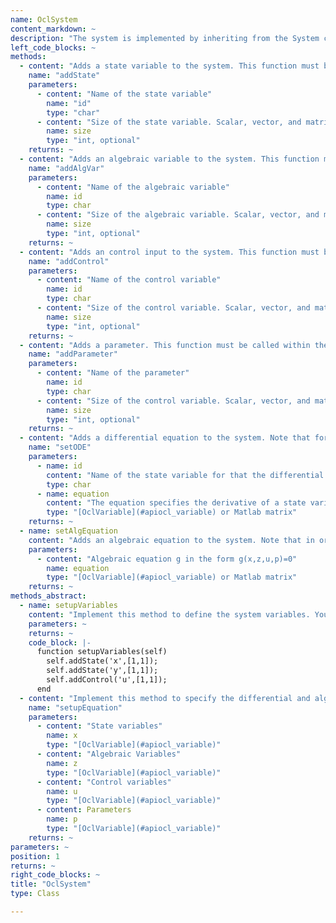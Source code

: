 ```yaml
--- 
name: OclSystem
content_markdown: ~
description: "The system is implemented by inheriting from the System class. You need to implement the two methods setupVariables and setupEquation. Have a look at the VanDerPolSystem.m in the Examples folder get an impression on how it works."
left_code_blocks: ~
methods: 
  - content: "Adds a state variable to the system. This function must be called within the setupEquation method."
    name: "addState"
    parameters: 
      - content: "Name of the state variable"
        name: "id"
        type: "char"
      - content: "Size of the state variable. Scalar, vector, and matrix valued variables are allowed. If a scalar value s is given, the size of the variable will be [s,1]. Defaults to [1,1]."
        name: size
        type: "int, optional"
    returns: ~
  - content: "Adds an algebraic variable to the system. This function must be called within the setupEquation method."
    name: "addAlgVar"
    parameters: 
      - content: "Name of the algebraic variable"
        name: id
        type: char
      - content: "Size of the algebraic variable. Scalar, vector, and matrix valued variables are allowed. If a scalar value s is given, the size of the variable will be [s,1]. Defaults to [1,1]."
        name: size
        type: "int, optional"
    returns: ~
  - content: "Adds an control input to the system. This function must be called within the setupEquation method."
    name: "addControl"
    parameters: 
      - content: "Name of the control variable"
        name: id
        type: char
      - content: "Size of the control variable. Scalar, vector, and matrix valued variables are allowed. If a scalar value s is given, the size of the variable will be [s,1]. Defaults to [1,1]."
        name: size
        type: "int, optional"
    returns: ~
  - content: "Adds a parameter. This function must be called within the setupEquation method."
    name: "addParameter"
    parameters: 
      - content: "Name of the parameter"
        name: id
        type: char
      - content: "Size of the control variable. Scalar, vector, and matrix valued variables are allowed. If a scalar value s is given, the size of the variable will be [s,1]. Defaults to [1,1]."
        name: size
        type: "int, optional"
    returns: ~
  - content: "Adds a differential equation to the system. Note that for every state variable a differential equation must be specified."
    name: "setODE"
    parameters: 
      - name: id
        content: "Name of the state variable for that the differential equation is given."
        type: char
      - name: equation
        content: "The equation specifies the derivative of a state variable. Right hand side of the differential equation dot(x) = f(x,z,u,p) for state variable x."
        type: "[OclVariable](#apiocl_variable) or Matlab matrix"
    returns: ~
  - name: setAlgEquation
    content: "Adds an algebraic equation to the system. Note that in order to be able to simulate the system, the total number of rows of the algebraic equations needs to be equal to the total number/dimension of algebraic variables."
    parameters: 
      - content: "Algebraic equation g in the form g(x,z,u,p)=0"
        name: equation
        type: "[OclVariable](#apiocl_variable) or Matlab matrix"
    returns: ~
methods_abstract: 
  - name: setupVariables
    content: "Implement this method to define the system variables. You can create state, control and algebraic variables using the class methods."
    parameters: ~
    returns: ~
    code_block: |-
      function setupVariables(self)    
        self.addState('x',[1,1]);
        self.addState('y',[1,1]);
        self.addControl('u',[1,1]);      
      end
  - content: "Implement this method to specify the differential and algebraic equations. It is possible to define only ordinary differential equations (ODE system), or differential and algebraic equations (DAE system)."
    name: "setupEquation"
    parameters: 
      - content: "State variables"
        name: x
        type: "[OclVariable](#apiocl_variable)"
      - content: "Algebraic Variables"
        name: z
        type: "[OclVariable](#apiocl_variable)"
      - content: "Control variables"
        name: u
        type: "[OclVariable](#apiocl_variable)"
      - content: Parameters
        name: p
        type: "[OclVariable](#apiocl_variable)"
    returns: ~
parameters: ~
position: 1
returns: ~
right_code_blocks: ~
title: "OclSystem"
type: Class

---
```

